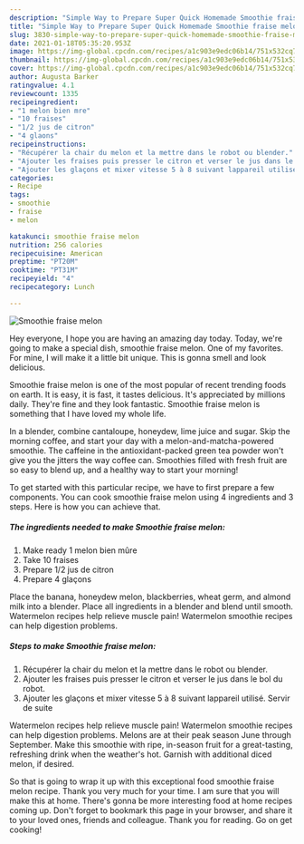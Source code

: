 ```yaml
---
description: "Simple Way to Prepare Super Quick Homemade Smoothie fraise melon"
title: "Simple Way to Prepare Super Quick Homemade Smoothie fraise melon"
slug: 3830-simple-way-to-prepare-super-quick-homemade-smoothie-fraise-melon
date: 2021-01-18T05:35:20.953Z
image: https://img-global.cpcdn.com/recipes/a1c903e9edc06b14/751x532cq70/smoothie-fraise-melon-photo-principale-de-la-recette.jpg
thumbnail: https://img-global.cpcdn.com/recipes/a1c903e9edc06b14/751x532cq70/smoothie-fraise-melon-photo-principale-de-la-recette.jpg
cover: https://img-global.cpcdn.com/recipes/a1c903e9edc06b14/751x532cq70/smoothie-fraise-melon-photo-principale-de-la-recette.jpg
author: Augusta Barker
ratingvalue: 4.1
reviewcount: 1335
recipeingredient:
- "1 melon bien mre"
- "10 fraises"
- "1/2 jus de citron"
- "4 glaons"
recipeinstructions:
- "Récupérer la chair du melon et la mettre dans le robot ou blender."
- "Ajouter les fraises puis presser le citron et verser le jus dans le bol du robot."
- "Ajouter les glaçons et mixer vitesse 5 à 8 suivant lappareil utilisé. Servir de suite"
categories:
- Recipe
tags:
- smoothie
- fraise
- melon

katakunci: smoothie fraise melon 
nutrition: 256 calories
recipecuisine: American
preptime: "PT20M"
cooktime: "PT31M"
recipeyield: "4"
recipecategory: Lunch

---
```



![Smoothie fraise melon](https://img-global.cpcdn.com/recipes/a1c903e9edc06b14/751x532cq70/smoothie-fraise-melon-photo-principale-de-la-recette.jpg)

Hey everyone, I hope you are having an amazing day today. Today, we're going to make a special dish, smoothie fraise melon. One of my favorites. For mine, I will make it a little bit unique. This is gonna smell and look delicious.

Smoothie fraise melon is one of the most popular of recent trending foods on earth. It is easy, it is fast, it tastes delicious. It's appreciated by millions daily. They're fine and they look fantastic. Smoothie fraise melon is something that I have loved my whole life.

In a blender, combine cantaloupe, honeydew, lime juice and sugar. Skip the morning coffee, and start your day with a melon-and-matcha-powered smoothie. The caffeine in the antioxidant-packed green tea powder won&#39;t give you the jitters the way coffee can. Smoothies filled with fresh fruit are so easy to blend up, and a healthy way to start your morning!


To get started with this particular recipe, we have to first prepare a few components. You can cook smoothie fraise melon using 4 ingredients and 3 steps. Here is how you can achieve that.

<!--inarticleads1-->

##### The ingredients needed to make Smoothie fraise melon:

1. Make ready 1 melon bien mûre
1. Take 10 fraises
1. Prepare 1/2 jus de citron
1. Prepare 4 glaçons


Place the banana, honeydew melon, blackberries, wheat germ, and almond milk into a blender. Place all ingredients in a blender and blend until smooth. Watermelon recipes help relieve muscle pain! Watermelon smoothie recipes can help digestion problems. 

<!--inarticleads2-->

##### Steps to make Smoothie fraise melon:

1. Récupérer la chair du melon et la mettre dans le robot ou blender.
1. Ajouter les fraises puis presser le citron et verser le jus dans le bol du robot.
1. Ajouter les glaçons et mixer vitesse 5 à 8 suivant lappareil utilisé. Servir de suite


Watermelon recipes help relieve muscle pain! Watermelon smoothie recipes can help digestion problems. Melons are at their peak season June through September. Make this smoothie with ripe, in-season fruit for a great-tasting, refreshing drink when the weather&#39;s hot. Garnish with additional diced melon, if desired. 

So that is going to wrap it up with this exceptional food smoothie fraise melon recipe. Thank you very much for your time. I am sure that you will make this at home. There's gonna be more interesting food at home recipes coming up. Don't forget to bookmark this page in your browser, and share it to your loved ones, friends and colleague. Thank you for reading. Go on get cooking!
